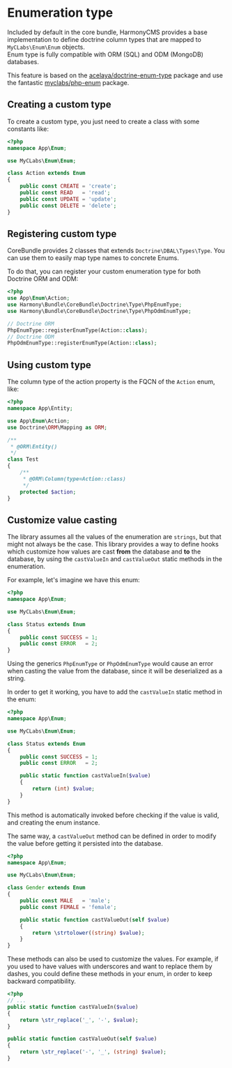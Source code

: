 # Enumeration type

Included by default in the core bundle, HarmonyCMS provides a base implementation to define doctrine column types that are mapped to `MyCLabs\Enum\Enum` objects.  
Enum type is fully compatible with ORM \(SQL\) and ODM \(MongoDB\) databases.

This feature is based on the [acelaya/doctrine-enum-type](https://packagist.org/packages/acelaya/doctrine-enum-type) package and use the fantastic [myclabs/php-enum](https://github.com/myclabs/php-enum) package.

## Creating a custom type

To create a custom type, you just need to create a class with some constants like:

```php
<?php
namespace App\Enum;

use MyCLabs\Enum\Enum;

class Action extends Enum
{
    public const CREATE = 'create';
    public const READ   = 'read';
    public const UPDATE = 'update';
    public const DELETE = 'delete';
}
```

## Registering custom type

CoreBundle provides 2 classes that extends `Doctrine\DBAL\Types\Type`. You can use them to easily map type names to concrete Enums.

To do that, you can register your custom enumeration type for both Doctrine ORM and ODM:

```php
<?php
use App\Enum\Action;
use Harmony\Bundle\CoreBundle\Doctrine\Type\PhpEnumType;
use Harmony\Bundle\CoreBundle\Doctrine\Type\PhpOdmEnumType;

// Doctrine ORM
PhpEnumType::registerEnumType(Action::class);
// Doctrine ODM
PhpOdmEnumType::registerEnumType(Action::class);
```

## Using custom type

The column type of the action property is the FQCN of the `Action` enum, like:

```php
<?php
namespace App\Entity;

use App\Enum\Action;
use Doctrine\ORM\Mapping as ORM;

/**
 * @ORM\Entity()
 */
class Test
{
    /**
     * @ORM\Column(type=Action::class)
     */
    protected $action;
}
```

## Customize value casting

The library assumes all the values of the enumeration are `strings`, but that might not always be the case. This library provides a way to define hooks which customize how values are cast **from** the database and **to** the database, by using the `castValueIn` and `castValueOut` static methods in the enumeration.

For example, let's imagine we have this enum:

```php
<?php
namespace App\Enum;

use MyCLabs\Enum\Enum;

class Status extends Enum
{
    public const SUCCESS = 1;
    public const ERROR   = 2;
}
```

Using the generics `PhpEnumType` or `PhpOdmEnumType` would cause an error when casting the value from the database, since it will be deserialized as a string.

In order to get it working, you have to add the `castValueIn` static method in the enum:

```php
<?php
namespace App\Enum;

use MyCLabs\Enum\Enum;

class Status extends Enum
{
    public const SUCCESS = 1;
    public const ERROR   = 2;

    public static function castValueIn($value)
    {
        return (int) $value;
    }
}
```

This method is automatically invoked before checking if the value is valid, and creating the enum instance.

The same way, a `castValueOut` method can be defined in order to modify the value before getting it persisted into the database.

```php
<?php
namespace App\Enum;

use MyCLabs\Enum\Enum;

class Gender extends Enum
{
    public const MALE   = 'male';
    public const FEMALE = 'female';

    public static function castValueOut(self $value)
    {
        return \strtolower((string) $value);
    }
}
```

These methods can also be used to customize the values. For example, if you used to have values with underscores and want to replace them by dashes, you could define these methods in your enum, in order to keep backward compatibility.

```php
<?php
// ...
public static function castValueIn($value)
{
    return \str_replace('_', '-', $value);
}

public static function castValueOut(self $value)
{
    return \str_replace('-', '_', (string) $value);
}
```

